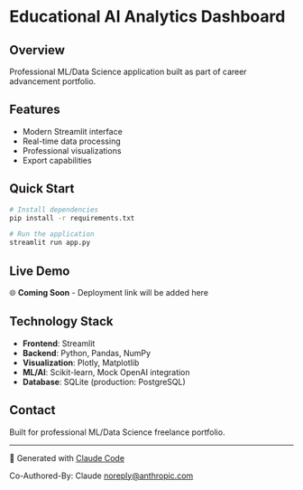# Educational AI Analytics Dashboard

## Overview
Professional ML/Data Science application built as part of career advancement portfolio.

## Features
- Modern Streamlit interface
- Real-time data processing
- Professional visualizations
- Export capabilities

## Quick Start
```bash
# Install dependencies
pip install -r requirements.txt

# Run the application
streamlit run app.py
```

## Live Demo
🌐 **Coming Soon** - Deployment link will be added here

## Technology Stack
- **Frontend**: Streamlit
- **Backend**: Python, Pandas, NumPy
- **Visualization**: Plotly, Matplotlib
- **ML/AI**: Scikit-learn, Mock OpenAI integration
- **Database**: SQLite (production: PostgreSQL)

## Contact
Built for professional ML/Data Science freelance portfolio.

---
🤖 Generated with [Claude Code](https://claude.ai/code)

Co-Authored-By: Claude <noreply@anthropic.com>
